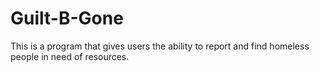 # Guilt-B-Gone
This is a program that gives users the ability to report and find homeless people in need of resources. 


